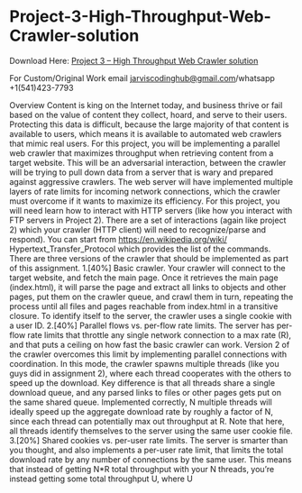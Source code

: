 # Project-3-High-Throughput-Web-Crawler-solution

Download Here: [Project 3 – High Throughput Web Crawler solution](https://jarviscodinghub.com/assignment/project-3-high-throughput-web-crawler-solution/)

For Custom/Original Work email jarviscodinghub@gmail.com/whatsapp +1(541)423-7793

Overview
Content is king on the Internet today, and business thrive
or fail based on the value of content they collect, hoard,
and serve to their users. Protecting this data is difficult,
because the large majority of that content is available to
users, which means it is available to automated web
crawlers that mimic real users.
For this project, you will be implementing a parallel web
crawler that maximizes throughput when retrieving
content from a target website. This will be an adversarial
interaction, between the crawler will be trying to pull down
data from a server that is wary and prepared against
aggressive crawlers. The web server will have
implemented multiple layers of rate limits for incoming
network connections, which the crawler must overcome if
it wants to maximize its efficiency.
For this project, you will need learn how to interact with
HTTP servers (like how you interact with FTP servers in
Project 2). There are a set of interactions (again like
project 2) which your crawler (HTTP client) will need to
recognize/parse and respond).
You can start from https://en.wikipedia.org/wiki/
Hypertext_Transfer_Protocol which provides the list of the
commands.
There are three versions of the crawler that should be
implemented as part of this assignment.
1.[40%] Basic crawler. Your crawler will connect to the
target website, and fetch the main page. Once it
retrieves the main page (index.html), it will parse the
page and extract all links to objects and other pages,
put them on the crawler queue, and crawl them in turn,
repeating the process until all files and pages reachable
from index.html in a transitive closure. To identify itself
to the server, the crawler uses a single cookie with a
user ID.
2.[40%] Parallel flows vs. per-flow rate limits. The
server has per-flow rate limits that throttle any single
network connection to a max rate (R), and that puts a
ceiling on how fast the basic crawler can work. Version
2 of the crawler overcomes this limit by implementing
parallel connections with coordination. In this mode, the
crawler spawns multiple threads (like you guys did in
assignment 2), where each thread cooperates with the
others to speed up the download. Key difference is that
all threads share a single download queue, and any
parsed links to files or other pages gets put on the
same shared queue. Implemented correctly, N multiple
threads will ideally speed up the aggregate download
rate by roughly a factor of N, since each thread can
potentially max out throughput at R. Note that here, all
threads identify themselves to the server using the
same user cookie file.
3.[20%] Shared cookies vs. per-user rate limits. The
server is smarter than you thought, and also
implements a per-user rate limit, that limits the total
download rate by any number of connections by the
same user. This means that instead of getting N*R total
throughput with your N threads, you’re instead getting
some total throughput U, where U

